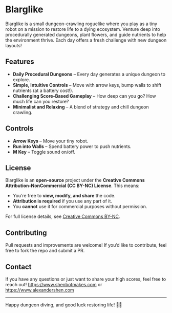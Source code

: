 # Blarglike

Blarglike is a small dungeon-crawling roguelike where you play as a tiny robot on a mission to restore life to a dying ecosystem. Venture deep into procedurally generated dungeons, plant flowers, and guide nutrients to help the environment thrive. Each day offers a fresh challenge with new dungeon layouts!

## Features
- **Daily Procedural Dungeons** – Every day generates a unique dungeon to explore.
- **Simple, Intuitive Controls** – Move with arrow keys, bump walls to shift nutrients (at a battery cost!).
- **Challenging Score-Based Gameplay** – How deep can you go? How much life can you restore?
- **Minimalist and Relaxing** – A blend of strategy and chill dungeon crawling.

## Controls
- **Arrow Keys** – Move your tiny robot.
- **Run into Walls** – Spend battery power to push nutrients.
- **M Key** – Toggle sound on/off.

## License
Blarglike is an **open-source** project under the **Creative Commons Attribution-NonCommercial (CC BY-NC) License**. This means:
- You’re free to **view, modify, and share** the code.
- **Attribution is required** if you use any part of it.
- You **cannot** use it for commercial purposes without permission.

For full license details, see [Creative Commons BY-NC](https://creativecommons.org/licenses/by-nc/4.0/).

## Contributing
Pull requests and improvements are welcome! If you’d like to contribute, feel free to fork the repo and submit a PR.

## Contact
If you have any questions or just want to share your high scores, feel free to reach out!
https://www.shenbotmakes.com or https://www.alexandershen.com

---
Happy dungeon diving, and good luck restoring life! 🌱🤖